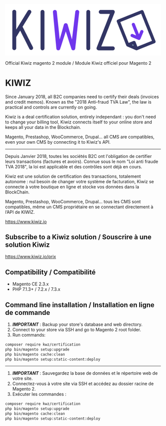 ![Kiwiz](readmedoc/logo_md.png)

Official Kiwiz magento 2 module / Module Kiwiz officiel pour Magento 2

# KIWIZ
Since January 2018, all B2C companies need to certify their deals (invoices and credit memos). Known as the "2018 Anti-fraud TVA Law", the law is practical and controls are currently on going.

Kiwiz is a deal certification solution, entirely independant : you don't need to change your billing tool, Kiwiz connects itself to your online store and keeps all your data in the Blockchain.

Magento, Prestashop, WooCommerce, Drupal... all CMS are compatibles, even your own CMS by connecting it to Kiwiz's API.

---
Depuis Janvier 2018, toutes les sociétés B2C ont l'obligation de certifier leurs transactions (factures et avoirs). Connue sous le nom "Loi anti fraude TVA 2018", la loi est applicable et des contrôles sont déjà en cours.

Kiwiz est une solution de certification des transactions, totalement autonome : nul besoin de changer votre système de facturation, Kiwiz se connecte à votre boutique en ligne et stocke vos données dans la BlockChain.

Magento, Prestashop, WooCommerce, Drupal... tous les CMS sont compatibles, même un CMS propriétaire en se connectant directement à l’API de KIWIZ.

https://www.kiwiz.io

## Subscribe to a Kiwiz solution / Souscrire à une solution Kiwiz
https://www.kiwiz.io/prix

## Compatibility / Compatibilité
- Magento CE 2.3.x
- PHP 7.1.3+ / 7.2.x / 7.3.x

## Command line installation / Installation en ligne de commande
1. ***IMPORTANT*** : Backup your store's database and web directory.
2. Connect to your store via SSH and go to Magento 2 root folder.
3. Run commands:
```
composer require kwz/certification
php bin/magento setup:upgrade
php bin/magento cache:clean
php bin/magento setup:static-content:deploy
```

---
1. ***IMPORTANT*** : Sauvegardez la base de données et le répertoire web de votre site.
2. Connectez-vous à votre site via SSH et accédez au dossier racine de Magento 2.
3. Exécuter les commandes :
```
composer require kwz/certification
php bin/magento setup:upgrade
php bin/magento cache:clean
php bin/magento setup:static-content:deploy
```